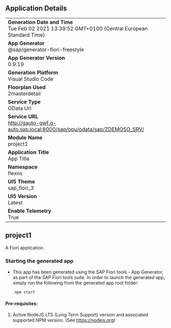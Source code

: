 ## Application Details
|               |
| ------------- |
|**Generation Date and Time**<br>Tue Feb 02 2021 13:39:52 GMT+0100 (Central European Standard Time)|
|**App Generator**<br>@sap/generator-fiori-freestyle|
|**App Generator Version**<br>0.9.19|
|**Generation Platform**<br>Visual Studio Code|
|**Floorplan Used**<br>2masterdetail|
|**Service Type**<br>OData Url|
|**Service URL**<br>http://gauto-gwf.g-auto.sap.local:8000/sap/opu/odata/sap/ZDEMOSO_SRV/
|**Module Name**<br>project1|
|**Application Title**<br>App Title|
|**Namespace**<br>flexns|
|**UI5 Theme**<br>sap_fiori_3|
|**UI5 Version**<br>Latest|
|**Enable Telemetry**<br>True|

## project1

A Fiori application.

### Starting the generated app

-   This app has been generated using the SAP Fiori tools - App Generator, as part of the SAP Fiori tools suite.  In order to launch the generated app, simply run the following from the generated app root folder:

```
    npm start
```


#### Pre-requisites:

1. Active NodeJS LTS (Long Term Support) version and associated supported NPM version.  (See https://nodejs.org)


